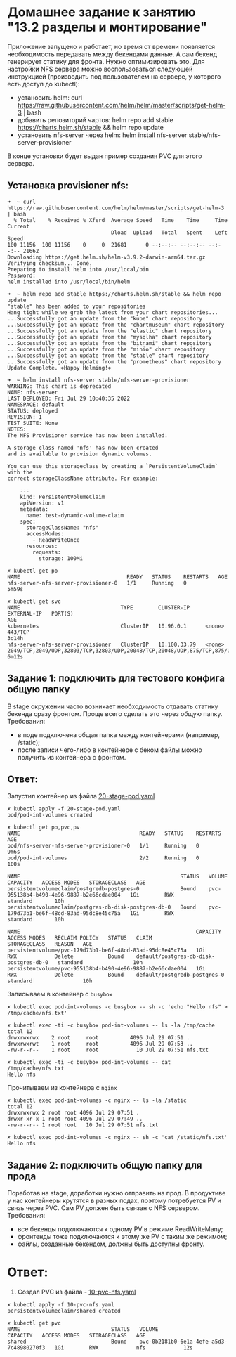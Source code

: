 # Домашнее задание к занятию "13.2 разделы и монтирование"
Приложение запущено и работает, но время от времени появляется необходимость передавать между бекендами данные. А сам бекенд генерирует статику для фронта. Нужно оптимизировать это.
Для настройки NFS сервера можно воспользоваться следующей инструкцией (производить под пользователем на сервере, у которого есть доступ до kubectl):
* установить helm: curl https://raw.githubusercontent.com/helm/helm/master/scripts/get-helm-3 | bash
* добавить репозиторий чартов: helm repo add stable https://charts.helm.sh/stable && helm repo update
* установить nfs-server через helm: helm install nfs-server stable/nfs-server-provisioner

В конце установки будет выдан пример создания PVC для этого сервера.

## Установка provisioner nfs:

```
➜  ~ curl https://raw.githubusercontent.com/helm/helm/master/scripts/get-helm-3 | bash
  % Total    % Received % Xferd  Average Speed   Time    Time     Time  Current
                                 Dload  Upload   Total   Spent    Left  Speed
100 11156  100 11156    0     0  21681      0 --:--:-- --:--:-- --:--:-- 21662
Downloading https://get.helm.sh/helm-v3.9.2-darwin-arm64.tar.gz
Verifying checksum... Done.
Preparing to install helm into /usr/local/bin
Password:
helm installed into /usr/local/bin/helm

➜  ~ helm repo add stable https://charts.helm.sh/stable && helm repo update
"stable" has been added to your repositories
Hang tight while we grab the latest from your chart repositories...
...Successfully got an update from the "kube" chart repository
...Successfully got an update from the "chartmuseum" chart repository
...Successfully got an update from the "elastic" chart repository
...Successfully got an update from the "mysqlha" chart repository
...Successfully got an update from the "bitnami" chart repository
...Successfully got an update from the "minio" chart repository
...Successfully got an update from the "stable" chart repository
...Successfully got an update from the "prometheus" chart repository
Update Complete. ⎈Happy Helming!⎈

➜  ~ helm install nfs-server stable/nfs-server-provisioner
WARNING: This chart is deprecated
NAME: nfs-server
LAST DEPLOYED: Fri Jul 29 10:40:35 2022
NAMESPACE: default
STATUS: deployed
REVISION: 1
TEST SUITE: None
NOTES:
The NFS Provisioner service has now been installed.

A storage class named 'nfs' has now been created
and is available to provision dynamic volumes.

You can use this storageclass by creating a `PersistentVolumeClaim` with the
correct storageClassName attribute. For example:

    ---
    kind: PersistentVolumeClaim
    apiVersion: v1
    metadata:
      name: test-dynamic-volume-claim
    spec:
      storageClassName: "nfs"
      accessModes:
        - ReadWriteOnce
      resources:
        requests:
          storage: 100Mi

✗ kubectl get po
NAME                                  READY   STATUS    RESTARTS   AGE
nfs-server-nfs-server-provisioner-0   1/1     Running   0          5m59s

✗ kubectl get svc
NAME                                TYPE        CLUSTER-IP     EXTERNAL-IP   PORT(S)                                                                                                     AGE
kubernetes                          ClusterIP   10.96.0.1      <none>        443/TCP                                                                                                     3d14h
nfs-server-nfs-server-provisioner   ClusterIP   10.100.33.79   <none>        2049/TCP,2049/UDP,32803/TCP,32803/UDP,20048/TCP,20048/UDP,875/TCP,875/UDP,111/TCP,111/UDP,662/TCP,662/UDP   6m12s
```


## Задание 1: подключить для тестового конфига общую папку
В stage окружении часто возникает необходимость отдавать статику бекенда сразу фронтом. Проще всего сделать это через общую папку. Требования:
* в поде подключена общая папка между контейнерами (например, /static);
* после записи чего-либо в контейнере с беком файлы можно получить из контейнера с фронтом.


## Ответ:

Запустил контейнер из файла [20-stage-pod.yaml]()
```
✗ kubectl apply -f 20-stage-pod.yaml
pod/pod-int-volumes created

✗ kubectl get po,pvc,pv
NAME                                      READY   STATUS    RESTARTS   AGE
pod/nfs-server-nfs-server-provisioner-0   1/1     Running   0          9m6s
pod/pod-int-volumes                       2/2     Running   0          100s

NAME                                                   STATUS   VOLUME                                     CAPACITY   ACCESS MODES   STORAGECLASS   AGE
persistentvolumeclaim/postgredb-postgres-0             Bound    pvc-955138b4-b490-4e96-9887-b2e66cdae004   1Gi        RWX            standard       10h
persistentvolumeclaim/postgres-db-disk-postgres-db-0   Bound    pvc-179d73b1-be6f-48cd-83ad-95dc8e45c75a   1Gi        RWX            standard       10h

NAME                                                        CAPACITY   ACCESS MODES   RECLAIM POLICY   STATUS   CLAIM                                    STORAGECLASS   REASON   AGE
persistentvolume/pvc-179d73b1-be6f-48cd-83ad-95dc8e45c75a   1Gi        RWX            Delete           Bound    default/postgres-db-disk-postgres-db-0   standard                10h
persistentvolume/pvc-955138b4-b490-4e96-9887-b2e66cdae004   1Gi        RWX            Delete           Bound    default/postgredb-postgres-0             standard                10h
```

Записываем в контейнер с `busybox`
```
✗ kubectl exec pod-int-volumes -c busybox -- sh -c 'echo "Hello nfs" > /tmp/cache/nfs.txt'

✗ kubectl exec -ti -c busybox pod-int-volumes -- ls -la /tmp/cache
total 12
drwxrwxrwx    2 root     root          4096 Jul 29 07:51 .
drwxrwxrwt    1 root     root          4096 Jul 29 07:53 ..
-rw-r--r--    1 root     root            10 Jul 29 07:51 nfs.txt

✗ kubectl exec -ti -c busybox pod-int-volumes -- cat /tmp/cache/nfs.txt
Hello nfs
```

Прочитываем из контейнера с `nginx`
```
✗ kubectl exec pod-int-volumes -c nginx -- ls -la /static
total 12
drwxrwxrwx 2 root root 4096 Jul 29 07:51 .
drwxr-xr-x 1 root root 4096 Jul 29 07:49 ..
-rw-r--r-- 1 root root   10 Jul 29 07:51 nfs.txt

✗ kubectl exec pod-int-volumes -c nginx -- sh -c 'cat /static/nfs.txt'
Hello nfs
```


## Задание 2: подключить общую папку для прода
Поработав на stage, доработки нужно отправить на прод. В продуктиве у нас контейнеры крутятся в разных подах, поэтому потребуется PV и связь через PVC. Сам PV должен быть связан с NFS сервером. Требования:
* все бекенды подключаются к одному PV в режиме ReadWriteMany;
* фронтенды тоже подключаются к этому же PV с таким же режимом;
* файлы, созданные бекендом, должны быть доступны фронту.


# Ответ:

1. Создал PVC из файла - [10-pvc-nfs.yaml]()
```
✗ kubectl apply -f 10-pvc-nfs.yaml
persistentvolumeclaim/shared created

✗ kubectl get pvc
NAME                             STATUS   VOLUME                                     CAPACITY   ACCESS MODES   STORAGECLASS   AGE
shared                           Bound    pvc-0b2181b0-6e1a-4efe-a5d3-7c48980270f3   1Gi        RWX            nfs            12s


```